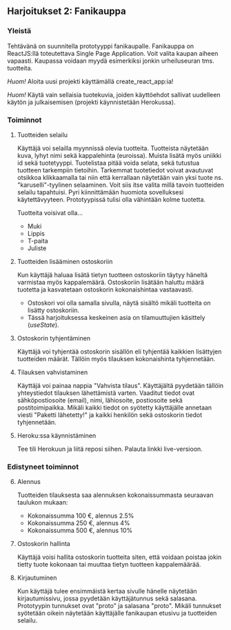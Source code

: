 ## Harjoitukset 2: Fanikauppa

### Yleistä

Tehtävänä on suunnitella prototyyppi fanikaupalle. Fanikauppa on ReactJS:llä toteutettava Single Page Application. Voit valita kaupan aiheen vapaasti. Kaupassa voidaan myydä esimerkiksi jonkin urheiluseuran tms. tuotteita.

*Huom!* Aloita uusi projekti käyttämällä create_react_app:ia!

*Huom!* Käytä vain sellaisia tuotekuvia, joiden käyttöehdot sallivat uudelleen käytön ja julkaisemisen (projekti käynnistetään Herokussa).

### Toiminnot

1. Tuotteiden selailu

    Käyttäjä voi selailla myynnissä olevia tuotteita. Tuotteista näytetään kuva, lyhyt nimi sekä kappalehinta (euroissa). Muista lisätä myös uniikki id sekä tuotetyyppi. Tuotelistaa pitää voida selata, sekä tutustua tuotteen tarkempiin tietoihin. Tarkemmat tuotetiedot voivat avautuvat otsikkoa klikkaamalla tai niin että kerrallaan näytetään vain yksi tuote ns. "karuselli"-tyylinen selaaminen. Voit siis itse valita millä tavoin tuotteiden selailu tapahtuisi. Pyri kiinnittämään huomiota sovelluksesi käytettävyyteen. Prototyypissä tulisi olla vähintään kolme tuotetta.

    Tuotteita voisivat olla...

    - Muki
    - Lippis
    - T-paita
    - Juliste

2. Tuotteiden lisääminen ostoskoriin

    Kun käyttäjä haluaa lisätä tietyn tuotteen ostoskoriin täytyy häneltä varmistaa myös kappalemäärä. Ostoskoriin lisätään haluttu määrä tuotetta ja kasvatetaan ostoskorin kokonaishintaa vastaavasti.

    - Ostoskori voi olla samalla sivulla, näytä sisältö mikäli tuotteita on lisätty ostoskoriin.
    - Tässä harjoituksessa keskeinen asia on tilamuuttujien käsittely (*useState*).

3. Ostoskorin tyhjentäminen

    Käyttäjä voi tyhjentää ostoskorin sisällön eli tyhjentää kaikkien lisättyjen tuotteiden määrät. Tällöin myös tilauksen kokonaishinta tyhjennetään.

4. Tilauksen vahvistaminen

    Käyttäjä voi painaa nappia "Vahvista tilaus". Käyttäjältä pyydetään tällöin yhteystiedot tilauksen lähettämistä varten. Vaaditut tiedot ovat sähköpostiosoite (email), nimi, lähiosoite, postiosoite sekä postitoimipaikka. Mikäli kaikki tiedot on syötetty käyttäjälle annetaan viesti "Paketti lähetetty!" ja kaikki henkilön sekä ostoskorin tiedot tyhjennetään.

5. Heroku:ssa käynnistäminen

    Tee tili Herokuun ja liitä reposi siihen. Palauta linkki live-versioon.

### Edistyneet toiminnot

6. Alennus

    Tuotteiden tilauksesta saa alennuksen kokonaissummasta seuraavan taulukon mukaan:
    - Kokonaissumma 100 €, alennus 2.5%
    - Kokonaissumma 250 €, alennus 4%
    - Kokonaissumma 500 €, alennus 10%

7. Ostoskorin hallinta

    Käyttäjä voisi hallita ostoskorin tuotteita siten, että voidaan poistaa jokin tietty tuote kokonaan tai muuttaa tietyn tuotteen kappalemäärää.

8. Kirjautuminen

    Kun käyttäjä tulee ensimmäistä kertaa sivulle hänelle näytetään kirjautumissivu, jossa pyydetään käyttäjätunnus sekä salasana. Prototyypin tunnukset ovat "proto" ja salasana "proto". Mikäli tunnukset syötetään oikein näytetään käyttäjälle fanikaupan etusivu ja tuotteiden selailu.